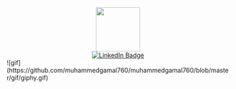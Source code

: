 <div id="header" align="center">
  <img src="https://media.giphy.com/media/VbnUQpnihPSIgIXuZv/giphy.gif" width="100"/>
</div>

<div align="center">
  <a href="www.linkedin.com/in/muhammed-gamall">
    <img src="https://img.shields.io/badge/LinkedIn-blue?style=for-the-badge&logo=linkedin&logoColor=white" alt="LinkedIn Badge"/>
  </a>
</div>
![gif](https://github.com/muhammedgamal760/muhammedgamal760/blob/master/gif/giphy.gif)
